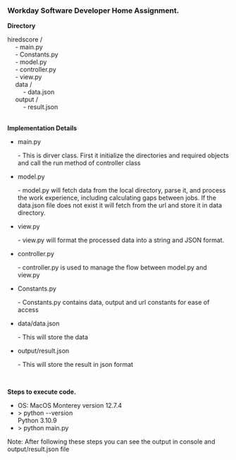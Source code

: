 <h3>Workday Software Developer Home Assignment.</h3>

<p><strong>Directory</strong></p>
hiredscore / </br>
&emsp; - main.py </br>
&emsp; - Constants.py </br>
&emsp; - model.py </br>
&emsp; - controller.py </br>
&emsp; - view.py </br>
&emsp; data / </br>
&emsp; &emsp; - data.json </br>
&emsp; output / </br>
&emsp; &emsp; - result.json </br> </br>

<p><strong>Implementation Details</strong></p>
<ul>
  <li>
    <p>main.py</p>
    <p> - This is dirver class. First it initialize the directories and required objects and call the run method of controller class</p>
  </li>
  <li>
    <p>model.py</p>
    <p> - model.py will fetch data from the local directory, parse it, and process the work experience, including calculating gaps between jobs. If the data.json file does not exist it will fetch from the url and store it in data directory.</p>
  </li>

  <li>
    <p>view.py</p>
    <p> - view.py will format the processed data into a string and JSON format.</p>
  </li>

  <li>
    <p>controller.py</p>
    <p> - controller.py is used to manage the flow between model.py and view.py</p>
  </li>

  <li>
    <p>Constants.py</p>
    <p> - Constants.py contains data, output and url constants for ease of access</p>
  </li>

  <li>
    <p>data/data.json</p>
    <p> - This will store the data</p>
  </li>

  <li>
    <p>output/result.json</p>
    <p> - This will store the result in json format</p>
  </li>
</ul>

<br>
<p><strong>Steps to execute code.</strong></p>
<ul>
  <li>OS: MacOS Monterey version 12.7.4</li>
  <li>> python --version <br> Python 3.10.9</li>
  <li>> python main.py</li>
</ul>
<p>Note: After following these steps you can see the output in console and output/result.json file</p>
